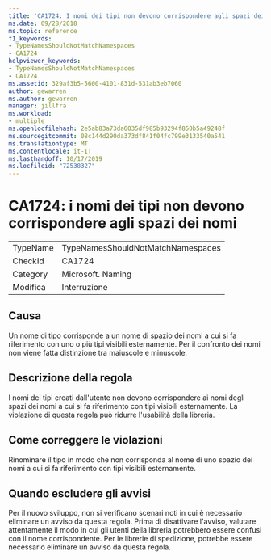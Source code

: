```yaml
---
title: 'CA1724: I nomi dei tipi non devono corrispondere agli spazi dei nomi'
ms.date: 09/28/2018
ms.topic: reference
f1_keywords:
- TypeNamesShouldNotMatchNamespaces
- CA1724
helpviewer_keywords:
- TypeNamesShouldNotMatchNamespaces
- CA1724
ms.assetid: 329af3b5-5600-4101-831d-531ab3eb7060
author: gewarren
ms.author: gewarren
manager: jillfra
ms.workload:
- multiple
ms.openlocfilehash: 2e5ab83a73da6035df985b93294f850b5a49248f
ms.sourcegitcommit: 08c144d290da373df841f04fc799e3133540a541
ms.translationtype: MT
ms.contentlocale: it-IT
ms.lasthandoff: 10/17/2019
ms.locfileid: "72538327"
---
```

# <a name="ca1724-type-names-should-not-match-namespaces"></a>CA1724: i nomi dei tipi non devono corrispondere agli spazi dei nomi

|||
|-|-|
|TypeName|TypeNamesShouldNotMatchNamespaces|
|CheckId|CA1724|
|Category|Microsoft. Naming|
|Modifica|Interruzione|

## <a name="cause"></a>Causa

Un nome di tipo corrisponde a un nome di spazio dei nomi a cui si fa riferimento con uno o più tipi visibili esternamente. Per il confronto dei nomi non viene fatta distinzione tra maiuscole e minuscole.

## <a name="rule-description"></a>Descrizione della regola

I nomi dei tipi creati dall'utente non devono corrispondere ai nomi degli spazi dei nomi a cui si fa riferimento con tipi visibili esternamente. La violazione di questa regola può ridurre l'usabilità della libreria.

## <a name="how-to-fix-violations"></a>Come correggere le violazioni

Rinominare il tipo in modo che non corrisponda al nome di uno spazio dei nomi a cui si fa riferimento con tipi visibili esternamente.

## <a name="when-to-suppress-warnings"></a>Quando escludere gli avvisi

Per il nuovo sviluppo, non si verificano scenari noti in cui è necessario eliminare un avviso da questa regola. Prima di disattivare l'avviso, valutare attentamente il modo in cui gli utenti della libreria potrebbero essere confusi con il nome corrispondente. Per le librerie di spedizione, potrebbe essere necessario eliminare un avviso da questa regola.
